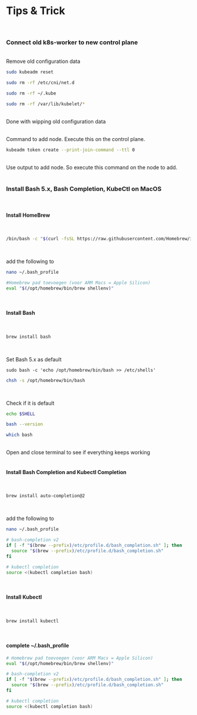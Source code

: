 # Tips & Trick
<br>

### Connect old k8s-worker to new control plane
<br>
Remove old configuration data

```sh
sudo kubeadm reset
```

```sh
sudo rm -rf /etc/cni/net.d
```

```sh
sudo rm -rf ~/.kube
```

```sh
sudo rm -rf /var/lib/kubelet/*
```
<br>
Done with wipping old configuration data
<br>
<br>

Command to add node. Execute this on the control plane.
<br>

```sh
kubeadm token create --print-join-command --ttl 0
```
<br>
Use output to add node. So execute this command on the node to add.
<br>
<br>


### Install Bash 5.x, Bash Completion, KubeCtl on MacOS
<br>

#### Install HomeBrew
<br>

```sh
/bin/bash -c "$(curl -fsSL https://raw.githubusercontent.com/Homebrew/install/HEAD/install.sh)"
```
<br>

add the following to
<br>
```sh
nano ~/.bash_profile
```

```sh
#Homebrew pad toevoegen (voor ARM Macs = Apple Silicon)
eval "$(/opt/homebrew/bin/brew shellenv)"
```
<br>

#### Install Bash
<br>

```sh
brew install bash
```
<br>

Set Bash 5.x as default
<br>

```ssh
sudo bash -c 'echo /opt/homebrew/bin/bash >> /etc/shells'
```

```sh
chsh -s /opt/homebrew/bin/bash
```
<br>

Check if it is default
<br>
```sh
echo $SHELL
```

```sh
bash --version
```

```sh
which bash
```
<br>
Open and close terminal to see if everything keeps working
<br>

<br>

#### Install Bash Completion and Kubectl Completion 
<br>

```sh
brew install auto-completion@2
```
<br>

add the following to
<br>
```sh
nano ~/.bash_profile
```

```sh
# bash-completion v2
if [ -f "$(brew --prefix)/etc/profile.d/bash_completion.sh" ]; then
  source "$(brew --prefix)/etc/profile.d/bash_completion.sh"
fi

# kubectl completion
source <(kubectl completion bash)
```
<br>

#### Install Kubectl
<br>

```sh
brew install kubectl
```
<br>

#### complete ~/.bash_profile

```sh
# Homebrew pad toevoegen (voor ARM Macs = Apple Silicon)
eval "$(/opt/homebrew/bin/brew shellenv)"

# bash-completion v2
if [ -f "$(brew --prefix)/etc/profile.d/bash_completion.sh" ]; then
  source "$(brew --prefix)/etc/profile.d/bash_completion.sh"
fi

# kubectl completion
source <(kubectl completion bash)
```